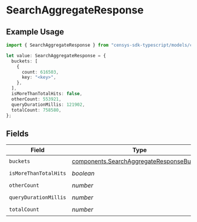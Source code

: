 # SearchAggregateResponse

## Example Usage

```typescript
import { SearchAggregateResponse } from "censys-sdk-typescript/models/components";

let value: SearchAggregateResponse = {
  buckets: [
    {
      count: 616503,
      key: "<key>",
    },
  ],
  isMoreThanTotalHits: false,
  otherCount: 553921,
  queryDurationMillis: 121902,
  totalCount: 758580,
};
```

## Fields

| Field                                                                                                  | Type                                                                                                   | Required                                                                                               | Description                                                                                            |
| ------------------------------------------------------------------------------------------------------ | ------------------------------------------------------------------------------------------------------ | ------------------------------------------------------------------------------------------------------ | ------------------------------------------------------------------------------------------------------ |
| `buckets`                                                                                              | [components.SearchAggregateResponseBucket](../../models/components/searchaggregateresponsebucket.md)[] | :heavy_check_mark:                                                                                     | N/A                                                                                                    |
| `isMoreThanTotalHits`                                                                                  | *boolean*                                                                                              | :heavy_check_mark:                                                                                     | N/A                                                                                                    |
| `otherCount`                                                                                           | *number*                                                                                               | :heavy_check_mark:                                                                                     | N/A                                                                                                    |
| `queryDurationMillis`                                                                                  | *number*                                                                                               | :heavy_check_mark:                                                                                     | N/A                                                                                                    |
| `totalCount`                                                                                           | *number*                                                                                               | :heavy_check_mark:                                                                                     | N/A                                                                                                    |